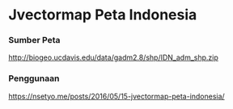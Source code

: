 # Jvectormap Peta Indonesia

### Sumber Peta
http://biogeo.ucdavis.edu/data/gadm2.8/shp/IDN_adm_shp.zip

### Penggunaan
https://nsetyo.me/posts/2016/05/15-jvectormap-peta-indonesia/

